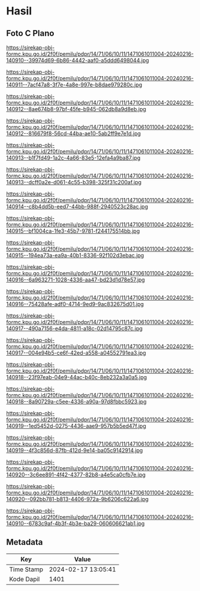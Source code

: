 # Hasil

## Foto C Plano

https://sirekap-obj-formc.kpu.go.id/2f0f/pemilu/pdpr/14/71/06/10/11/1471061011004-20240216-140910--39974d69-6b86-4442-aaf0-a5ddd6498044.jpg

https://sirekap-obj-formc.kpu.go.id/2f0f/pemilu/pdpr/14/71/06/10/11/1471061011004-20240216-140911--7acf47a8-3f7e-4a8e-997e-b8dae979280c.jpg

https://sirekap-obj-formc.kpu.go.id/2f0f/pemilu/pdpr/14/71/06/10/11/1471061011004-20240216-140912--8ae674b8-97bf-45fe-b945-062db8a9d8eb.jpg

https://sirekap-obj-formc.kpu.go.id/2f0f/pemilu/pdpr/14/71/06/10/11/1471061011004-20240216-140912--816679f8-56cd-44ba-ae10-5ab2ff9e7e1d.jpg

https://sirekap-obj-formc.kpu.go.id/2f0f/pemilu/pdpr/14/71/06/10/11/1471061011004-20240216-140913--b1f7fd49-1a2c-4a66-83e5-12efa4a9ba87.jpg

https://sirekap-obj-formc.kpu.go.id/2f0f/pemilu/pdpr/14/71/06/10/11/1471061011004-20240216-140913--dcff0a2e-d061-4c55-b398-325f31c200af.jpg

https://sirekap-obj-formc.kpu.go.id/2f0f/pemilu/pdpr/14/71/06/10/11/1471061011004-20240216-140914--c8b4dd5b-eed7-44bb-988f-2940523c28ac.jpg

https://sirekap-obj-formc.kpu.go.id/2f0f/pemilu/pdpr/14/71/06/10/11/1471061011004-20240216-140915--bf1004ca-1fe3-45b7-9781-f244175514bb.jpg

https://sirekap-obj-formc.kpu.go.id/2f0f/pemilu/pdpr/14/71/06/10/11/1471061011004-20240216-140915--194ea73a-ea9a-40b1-8336-92f102d3ebac.jpg

https://sirekap-obj-formc.kpu.go.id/2f0f/pemilu/pdpr/14/71/06/10/11/1471061011004-20240216-140916--6a963271-1028-4336-aa47-bd23d1d78e57.jpg

https://sirekap-obj-formc.kpu.go.id/2f0f/pemilu/pdpr/14/71/06/10/11/1471061011004-20240216-140916--75428afe-adf0-4714-9ed9-9ac832675d01.jpg

https://sirekap-obj-formc.kpu.go.id/2f0f/pemilu/pdpr/14/71/06/10/11/1471061011004-20240216-140917--490a7156-e4da-4811-a18c-02d14795c87c.jpg

https://sirekap-obj-formc.kpu.go.id/2f0f/pemilu/pdpr/14/71/06/10/11/1471061011004-20240216-140917--004e94b5-ce6f-42ed-a558-a04552791ea3.jpg

https://sirekap-obj-formc.kpu.go.id/2f0f/pemilu/pdpr/14/71/06/10/11/1471061011004-20240216-140918--23f97eab-04e9-44ac-b40c-8eb232a3a0a5.jpg

https://sirekap-obj-formc.kpu.go.id/2f0f/pemilu/pdpr/14/71/06/10/11/1471061011004-20240216-140918--8a90729a-c5ee-4336-a90a-97d8fbbc5923.jpg

https://sirekap-obj-formc.kpu.go.id/2f0f/pemilu/pdpr/14/71/06/10/11/1471061011004-20240216-140919--1ed5452d-0275-4436-aae9-957b5b5ed47f.jpg

https://sirekap-obj-formc.kpu.go.id/2f0f/pemilu/pdpr/14/71/06/10/11/1471061011004-20240216-140919--4f3c856d-87fb-412d-9e14-ba05c9142914.jpg

https://sirekap-obj-formc.kpu.go.id/2f0f/pemilu/pdpr/14/71/06/10/11/1471061011004-20240216-140920--3c6ee891-4f42-4377-82b8-a4e5ca0cfb7e.jpg

https://sirekap-obj-formc.kpu.go.id/2f0f/pemilu/pdpr/14/71/06/10/11/1471061011004-20240216-140920--092bb781-b813-4406-972a-9b6206c622a6.jpg

https://sirekap-obj-formc.kpu.go.id/2f0f/pemilu/pdpr/14/71/06/10/11/1471061011004-20240216-140910--6783c9af-4b3f-4b3e-ba29-060606621ab1.jpg


## Metadata

| Key        | Value               |
| ---------- | ------------------- |
| Time Stamp | 2024-02-17 13:05:41 |
| Kode Dapil | 1401                |



